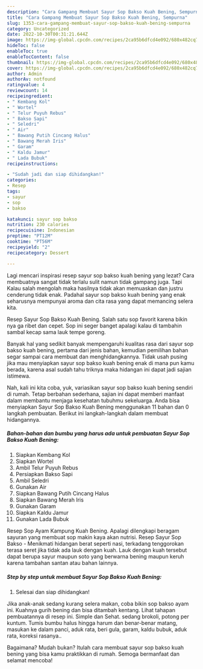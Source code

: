 ```yaml
---
description: "Cara Gampang Membuat Sayur Sop Bakso Kuah Bening, Sempurna"
title: "Cara Gampang Membuat Sayur Sop Bakso Kuah Bening, Sempurna"
slug: 1353-cara-gampang-membuat-sayur-sop-bakso-kuah-bening-sempurna
category: Uncategorized
date: 2022-10-30T00:31:21.644Z
image: https://img-global.cpcdn.com/recipes/2ca95b6dfcd4e092/680x482cq70/sayur-sop-bakso-kuah-bening-foto-resep-utama.jpg
hideToc: false
enableToc: true
enableTocContent: false
thumbnail: https://img-global.cpcdn.com/recipes/2ca95b6dfcd4e092/680x482cq70/sayur-sop-bakso-kuah-bening-foto-resep-utama.jpg
cover: https://img-global.cpcdn.com/recipes/2ca95b6dfcd4e092/680x482cq70/sayur-sop-bakso-kuah-bening-foto-resep-utama.jpg
author: Admin
authorAv: notfound
ratingvalue: 4
reviewcount: 14
recipeingredient:
- " Kembang Kol"
- " Wortel"
- " Telur Puyuh Rebus"
- " Bakso Sapi"
- " Seledri"
- " Air"
- " Bawang Putih Cincang Halus"
- " Bawang Merah Iris"
- " Garam"
- " Kaldu Jamur"
- " Lada Bubuk"
recipeinstructions:

- "Sudah jadi dan siap dihidangkan!"
categories:
- Resep
tags:
- sayur
- sop
- bakso

katakunci: sayur sop bakso 
nutrition: 230 calories
recipecuisine: Indonesian
preptime: "PT12M"
cooktime: "PT56M"
recipeyield: "2"
recipecategory: Dessert

---
```



Lagi mencari inspirasi resep sayur sop bakso kuah bening yang lezat? Cara membuatnya sangat tidak terlalu sulit namun tidak gampang juga. Tapi Kalau salah mengolah maka hasilnya tidak akan memuaskan dan justru cenderung tidak enak. Padahal sayur sop bakso kuah bening yang enak seharusnya mempunyai aroma dan cita rasa yang dapat memancing selera kita.


Resep Sayur Sop Bakso Kuah Bening. Salah satu sop favorit karena bikin nya ga ribet dan cepet. Sop ini seger banget apalagi kalau di tambahin sambal kecap sama lauk tempe goreng.

Banyak hal yang sedikit banyak mempengaruhi kualitas rasa dari sayur sop bakso kuah bening, pertama dari jenis bahan, kemudian pemilihan bahan segar sampai cara membuat dan menghidangkannya. Tidak usah pusing jika mau menyiapkan sayur sop bakso kuah bening enak di mana pun kamu berada, karena asal sudah tahu triknya maka hidangan ini dapat jadi sajian istimewa.


Nah, kali ini kita coba, yuk, variasikan sayur sop bakso kuah bening sendiri di rumah. Tetap berbahan sederhana, sajian ini dapat memberi manfaat dalam membantu menjaga kesehatan tubuhmu sekeluarga. Anda bisa menyiapkan Sayur Sop Bakso Kuah Bening menggunakan 11 bahan dan 0 langkah pembuatan. Berikut ini langkah-langkah dalam membuat hidangannya.

<!--inarticleads1-->

##### Bahan-bahan dan bumbu yang harus ada untuk pembuatan Sayur Sop Bakso Kuah Bening:

1. Siapkan  Kembang Kol
1. Siapkan  Wortel
1. Ambil  Telur Puyuh Rebus
1. Persiapkan  Bakso Sapi
1. Ambil  Seledri
1. Gunakan  Air
1. Siapkan  Bawang Putih Cincang Halus
1. Siapkan  Bawang Merah Iris
1. Gunakan  Garam
1. Siapkan  Kaldu Jamur
1. Gunakan  Lada Bubuk


Resep Sop Ayam Kampung Kuah Bening. Apalagi dilengkapi beragam sayuran yang membuat sop makin kaya akan nutrisi. Resep Sayur Sop Bakso - Menikmati hidangan berat seperti nasi, terkadang tenggorokan terasa seret jika tidak ada lauk dengan kuah. Lauk dengan kuah tersebut dapat berupa sayur maupun soto yang berwarna bening maupun keruh karena tambahan santan atau bahan lainnya. 

<!--inarticleads2-->

##### Step by step untuk membuat Sayur Sop Bakso Kuah Bening:


1. Selesai dan siap dihidangkan!

Jika anak-anak sedang kurang selera makan, coba bikin sop bakso ayam ini. Kuahnya gurih bening dan bisa ditambah kentang. Lihat tahapan pembuatannya di resep ini. Simple dan Sehat. sedang brokoli, potong per kuntum. Tumis bumbu halus hingga harum dan benar-benar matang, masukan ke dalam panci, aduk rata, beri gula, garam, kaldu bubuk, aduk rata, koreksi rasanya.. 

Bagaimana? Mudah bukan? Itulah cara membuat sayur sop bakso kuah bening yang bisa kamu praktikkan di rumah. Semoga bermanfaat dan selamat mencoba!
